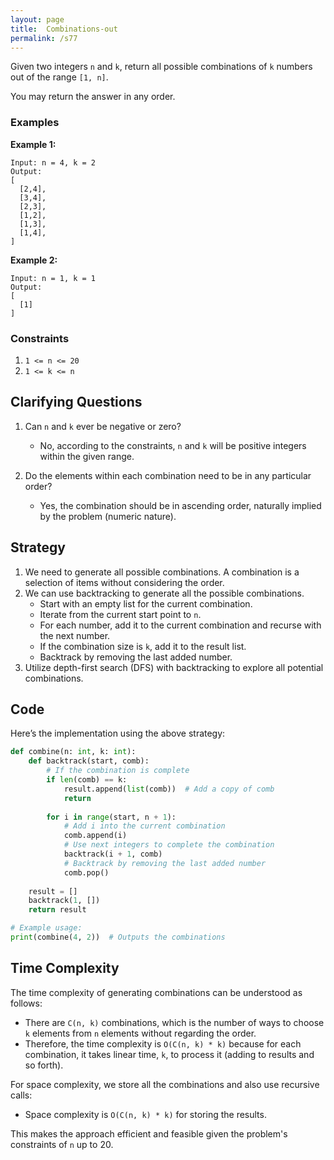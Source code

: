 ```yaml
---
layout: page
title:  Combinations-out
permalink: /s77
---
```


Given two integers `n` and `k`, return all possible combinations of `k` numbers out of the range `[1, n]`.

You may return the answer in any order.

### Examples

**Example 1:**
```
Input: n = 4, k = 2
Output: 
[
  [2,4],
  [3,4],
  [2,3],
  [1,2],
  [1,3],
  [1,4],
]
```

**Example 2:**
```
Input: n = 1, k = 1
Output: 
[
  [1]
]
```

### Constraints

1. `1 <= n <= 20`
2. `1 <= k <= n`

## Clarifying Questions

1. Can `n` and `k` ever be negative or zero?  
   - No, according to the constraints, `n` and `k` will be positive integers within the given range.

2. Do the elements within each combination need to be in any particular order?
   - Yes, the combination should be in ascending order, naturally implied by the problem (numeric nature).

## Strategy

1. We need to generate all possible combinations. A combination is a selection of items without considering the order.
2. We can use backtracking to generate all the possible combinations.
   - Start with an empty list for the current combination.
   - Iterate from the current start point to `n`.
   - For each number, add it to the current combination and recurse with the next number.
   - If the combination size is `k`, add it to the result list.
   - Backtrack by removing the last added number.
3. Utilize depth-first search (DFS) with backtracking to explore all potential combinations.

## Code

Here’s the implementation using the above strategy:

```python
def combine(n: int, k: int):
    def backtrack(start, comb):
        # If the combination is complete
        if len(comb) == k:
            result.append(list(comb))  # Add a copy of comb
            return
        
        for i in range(start, n + 1):
            # Add i into the current combination
            comb.append(i)
            # Use next integers to complete the combination
            backtrack(i + 1, comb)
            # Backtrack by removing the last added number
            comb.pop()
    
    result = []
    backtrack(1, [])
    return result

# Example usage:
print(combine(4, 2))  # Outputs the combinations
```

## Time Complexity

The time complexity of generating combinations can be understood as follows:
- There are `C(n, k)` combinations, which is the number of ways to choose `k` elements from `n` elements without regarding the order.
- Therefore, the time complexity is `O(C(n, k) * k)` because for each combination, it takes linear time, `k`, to process it (adding to results and so forth).

For space complexity, we store all the combinations and also use recursive calls:
- Space complexity is `O(C(n, k) * k)` for storing the results.

This makes the approach efficient and feasible given the problem's constraints of `n` up to 20.